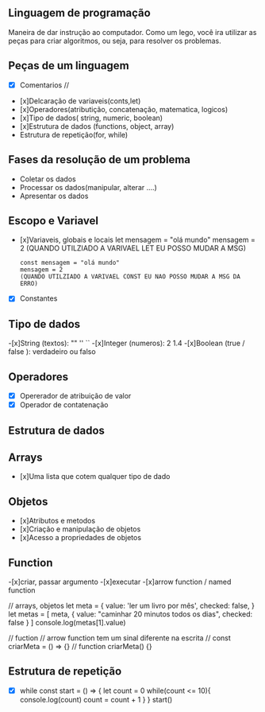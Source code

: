 ## Linguagem de programação
Maneira de dar instrução ao computador.
Como um lego, você ira utilizar as peças para criar algoritmos, ou seja, para resolver os problemas.

## Peças de um linguagem
-[x] Comentarios //
- [x]Delcaração de variaveis(conts,let)
- [x]Operadores(atributição, concatenação, matematica, logicos)
- [x]Tipo de dados( string, numeric, boolean)
- [x]Estrutura de dados (functions, object, array)
- Estrutura de repetição(for, while)

## Fases da resolução de um problema
- Coletar os dados
- Processar os dados(manipular, alterar ....)
- Apresentar os dados

## Escopo e Variavel

- [x]Variaveis, globais e locais
      let mensagem = "olá mundo"
      mensagem = 2
      (QUANDO UTILZIADO A VARIVAEL LET EU POSSO MUDAR A MSG)

      const mensagem = "olá mundo"
      mensagem = 2
      (QUANDO UTILZIADO A VARIVAEL CONST EU NAO POSSO MUDAR A MSG DA ERRO)
-[x] Constantes


## Tipo de dados
-[x]String (textos): "" '' ``
-[x]Integer (numeros): 2 1.4
-[x]Boolean (true / false ): verdadeiro ou falso

## Operadores
-[x] Opererador de atribuição de valor
-[x] Operador de contatenação

## Estrutura de dados

## Arrays
- [x]Uma lista que cotem qualquer tipo de dado

## Objetos
- [x]Atributos e metodos
- [x]Criação e manipulação de objetos
- [x]Acesso a propriedades de objetos

## Function 
-[x]criar, passar argumento
-[x]executar 
-[x]arrow function / named function 



// arrays, objetos
let meta = {
  value: 'ler um livro por mês',
  checked: false,
}
let metas = [
  meta,
  {
    value: "caminhar 20 minutos todos os dias",
    checked: false
  }
]
console.log(metas[1].value)

// fuction // arrow function tem um sinal diferente na escrita
// const criarMeta = () => {}
// function criarMeta() {}

## Estrutura de repetição 
- [x] while 
const start = () => {
  let count = 0
  while(count <= 10){
    console.log(count)
    count = count + 1
  }
}
start()